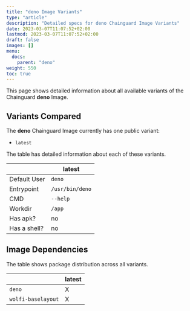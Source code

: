 ```yaml
---
title: "deno Image Variants"
type: "article"
description: "Detailed specs for deno Chainguard Image Variants"
date: 2023-03-07T11:07:52+02:00
lastmod: 2023-03-07T11:07:52+02:00
draft: false
images: []
menu:
  docs:
    parent: "deno"
weight: 550
toc: true
---
```


This page shows detailed information about all available variants of the Chainguard **deno** Image.

## Variants Compared
The **deno** Chainguard Image currently has one public variant: 

- `latest`

The table has detailed information about each of these variants.

|              | latest          |
|--------------|-----------------|
| Default User | `deno`          |
| Entrypoint   | `/usr/bin/deno` |
| CMD          | `--help`        |
| Workdir      | `/app`          |
| Has apk?     | no              |
| Has a shell? | no              |

## Image Dependencies
The table shows package distribution across all variants.

|                    | latest |
|--------------------|--------|
| `deno`             | X      |
| `wolfi-baselayout` | X      |
